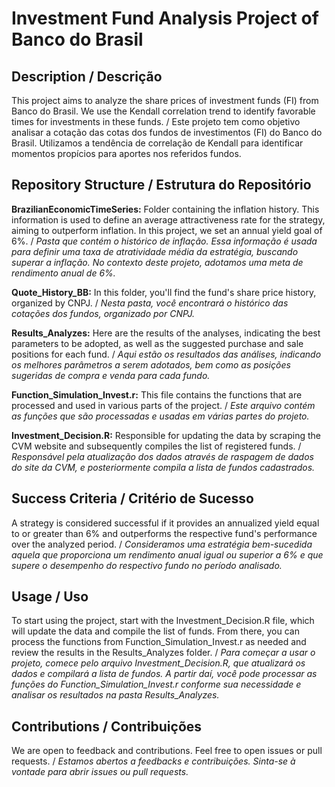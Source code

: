 # Investment Fund Analysis Project of Banco do Brasil

## Description / Descrição
This project aims to analyze the share prices of investment funds (FI) from Banco do Brasil. We use the Kendall correlation trend to identify favorable times for investments in these funds. / Este projeto tem como objetivo analisar a cotação das cotas dos fundos de investimentos (FI) do Banco do Brasil. Utilizamos a tendência de correlação de Kendall para identificar momentos propícios para aportes nos referidos fundos.

## Repository Structure / Estrutura do Repositório

**BrazilianEconomicTimeSeries:** Folder containing the inflation history. This information is used to define an average attractiveness rate for the strategy, aiming to outperform inflation. In this project, we set an annual yield goal of 6%. / *Pasta que contém o histórico de inflação. Essa informação é usada para definir uma taxa de atratividade média da estratégia, buscando superar a inflação. No contexto deste projeto, adotamos uma meta de rendimento anual de 6%.*

**Quote_History_BB:** In this folder, you'll find the fund's share price history, organized by CNPJ. / *Nesta pasta, você encontrará o histórico das cotações dos fundos, organizado por CNPJ.*

**Results_Analyzes:** Here are the results of the analyses, indicating the best parameters to be adopted, as well as the suggested purchase and sale positions for each fund. / *Aqui estão os resultados das análises, indicando os melhores parâmetros a serem adotados, bem como as posições sugeridas de compra e venda para cada fundo.*

**Function_Simulation_Invest.r:** This file contains the functions that are processed and used in various parts of the project. / *Este arquivo contém as funções que são processadas e usadas em várias partes do projeto.*

**Investment_Decision.R:** Responsible for updating the data by scraping the CVM website and subsequently compiles the list of registered funds. / *Responsável pela atualização dos dados através de raspagem de dados do site da CVM, e posteriormente compila a lista de fundos cadastrados.*

## Success Criteria / Critério de Sucesso
A strategy is considered successful if it provides an annualized yield equal to or greater than 6% and outperforms the respective fund's performance over the analyzed period. / *Consideramos uma estratégia bem-sucedida aquela que proporciona um rendimento anual igual ou superior a 6% e que supere o desempenho do respectivo fundo no período analisado.*

## Usage / Uso
To start using the project, start with the Investment_Decision.R file, which will update the data and compile the list of funds. From there, you can process the functions from Function_Simulation_Invest.r as needed and review the results in the Results_Analyzes folder. / *Para começar a usar o projeto, comece pelo arquivo Investment_Decision.R, que atualizará os dados e compilará a lista de fundos. A partir daí, você pode processar as funções do Function_Simulation_Invest.r conforme sua necessidade e analisar os resultados na pasta Results_Analyzes.*

## Contributions / Contribuições
We are open to feedback and contributions. Feel free to open issues or pull requests. / *Estamos abertos a feedbacks e contribuições. Sinta-se à vontade para abrir issues ou pull requests.*

